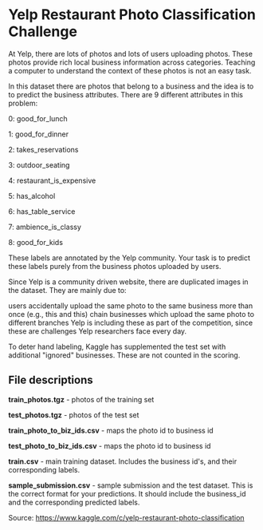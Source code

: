 # Yelp Restaurant Photo Classification Challenge

At Yelp, there are lots of photos and lots of users uploading photos. These photos provide rich local business information across categories. Teaching a computer to understand the context of these photos is not an easy task. 

In this dataset there are photos that belong to a business and the idea is to to predict the business attributes. There are 9 different attributes in this problem:

0: good_for_lunch

1: good_for_dinner

2: takes_reservations

3: outdoor_seating

4: restaurant_is_expensive

5: has_alcohol

6: has_table_service

7: ambience_is_classy

8: good_for_kids

These labels are annotated by the Yelp community. Your task is to predict these labels purely from the business photos uploaded by users. 

Since Yelp is a community driven website, there are duplicated images in the dataset. They are mainly due to:

users accidentally upload the same photo to the same business more than once (e.g., this and this)
chain businesses which upload the same photo to different branches
Yelp is including these as part of the competition, since these are challenges Yelp researchers face every day. 

To deter hand labeling, Kaggle has supplemented the test set with additional "ignored" businesses. These are not counted in the scoring. 

## File descriptions

**train_photos.tgz** - photos of the training set

**test_photos.tgz** - photos of the test set

**train_photo_to_biz_ids.csv** - maps the photo id to business id

**test_photo_to_biz_ids.csv** - maps the photo id to business id

**train.csv** - main training dataset. Includes the business id's, and their corresponding labels. 

**sample_submission.csv** - sample submission and the test dataset. This is the correct format for your predictions. It should include the business_id and the corresponding predicted labels.

Source: https://www.kaggle.com/c/yelp-restaurant-photo-classification
